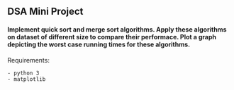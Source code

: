 ## DSA Mini Project
#### Implement quick sort and merge sort algorithms. Apply these algorithms on dataset of different size to compare their performace. Plot a graph depicting the worst case running times for these algorithms.

Requirements:
```
- python 3
- matplotlib
```